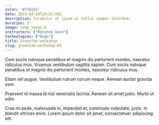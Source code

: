 ```yaml
---
color: '#778233'
date: 2019-04-20T20:21:59Z
description: Curabitur at ipsum ac tellus semper interdum.
duration: 2
image: temp_image_6
instructors: ["Rozanne Gunn"]
technologies: ["Hugo"]
title: Greenlam workshop
slug: greenlam-workshop-65
---
```

Cum sociis natoque penatibus et magnis dis parturient montes, nascetur ridiculus mus. Vivamus vestibulum sagittis sapien. Cum sociis natoque penatibus et magnis dis parturient montes, nascetur ridiculus mus.

Etiam vel augue. Vestibulum rutrum rutrum neque. Aenean auctor gravida sem.

Praesent id massa id nisl venenatis lacinia. Aenean sit amet justo. Morbi ut odio.

Cras mi pede, malesuada in, imperdiet et, commodo vulputate, justo. In blandit ultrices enim. Lorem ipsum dolor sit amet, consectetuer adipiscing elit.
